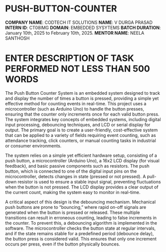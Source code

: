 # PUSH-BUTTON-COUNTER
**COMPANY NAME**: CODTECH IT SOLUTIONS
**NAME**: V DURGA PRASAD
**INTERN ID**: CT08IMG
**DOMAIN**: EMBEDDED SYSYTEMS
**BATCH DURATION**: January 10th, 2025 to February 10th, 2025.
**MENTOR NAME**: NEELA SANTHOSH

# ENTER DESCRIPTION OF TASK PERFORMED NOT LESS THAN 500 WORDS
The Push Button Counter System is an embedded system designed to track and display the number of times a button is pressed, providing a simple yet effective method for counting events in real-time. This project uses a microcontroller (such as Arduino Uno) to handle the button presses, ensuring that the counter only increments once for each valid button press. The system integrates key concepts of embedded systems, including digital input processing, debouncing techniques, and LCD or serial display for output. The primary goal is to create a user-friendly, cost-effective system that can be applied to a variety of fields requiring event counting, such as attendance tracking, click counters, or manual counting tasks in industrial or consumer environments.

The system relies on a simple yet efficient hardware setup, consisting of a push button, a microcontroller (Arduino Uno), a 16x2 LCD display (for visual feedback), and basic passive components such as resistors. The push button, which is connected to one of the digital input pins on the microcontroller, detects changes in state (pressed or not pressed). A pull-down resistor is used to ensure a stable input signal, preventing fluctuations when the button is not pressed. The LCD display provides a clear output of the current count, making the system easy to monitor in real-time.

A critical aspect of this design is the debouncing mechanism. Mechanical push buttons are prone to “bouncing,” where rapid on-off signals are generated when the button is pressed or released. These multiple transitions can result in erroneous counting, leading to false increments in the counter. To prevent this, a debouncing algorithm is implemented in the software. The microcontroller checks the button state at regular intervals, and if the state remains stable for a predefined period (debounce delay), the button press is considered valid. This ensures that only one increment occurs per press, even if the button physically bounces.
